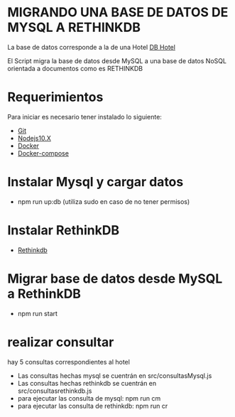 # MIGRANDO UNA BASE DE DATOS DE MYSQL A RETHINKDB

La base de datos corresponde a la de una Hotel [DB Hotel](https://github.com/juan91/migration-MySQL-rethinkDB/tree/master/baseDeDatosMysql)

El Script migra la base de datos desde MySQL a una base de datos NoSQL orientada a documentos como es RETHINKDB


# Requerimientos

Para iniciar es necesario tener instalado lo siguiente:

- [Git](https://git-scm.com/book/es/v2/Inicio---Sobre-el-Control-de-Versiones-Instalaci%C3%B3n-de-Git)
- [Nodejs10.X](https://nodejs.org/en/download/releases/)
- [Docker](https://docs.docker.com/install/)
- [Docker-compose](https://docs.docker.com/compose/install/)


# Instalar Mysql y cargar datos
- npm run up:db (utiliza sudo en caso de no tener permisos)

# Instalar RethinkDB
- [Rethinkdb](https://rethinkdb.com/docs/install/)

# Migrar base de datos desde MySQL a RethinkDB
- npm run start

# realizar consultar
hay 5 consultas correspondientes al hotel
- Las consultas hechas mysql se cuentrán en src/consultasMysql.js
- Las consultas hechas rethinkdb se cuentrán en src/consultasrethinkdb.js
- para ejecutar las consulta de mysql: npm run cm
- para ejecutar las consulta de rethinkdb: npm run cr